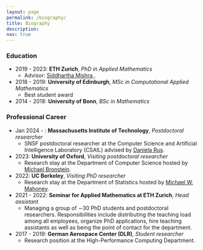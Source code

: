 ```yaml
---
layout: page
permalink: /biography/
title: Biography
description: 
nav: true
---
```



### Education
* 2019 - 2023: **ETH Zurich**, *PhD in Applied Mathematics*
	+ Advisor: <a href="https://camlab.ethz.ch/the-group/group-head.html">Siddhartha Mishra </a>.
* 2018 - 2019: **University of Edinburgh**, *MSc in Computational Applied Mathematics*
	+ Best student award
* 2014 - 2018: **University of Bonn**, *BSc in Mathematics*


### Professional Career
* Jan 2024 - : **Massachusetts Institute of Technology**, *Postdoctoral researcher*
	+ SNSF postdoctoral researcher at the Computer Science and Artificial Intelligence 
	Laboratory (CSAIL) advised by <a href="https://www.csail.mit.edu/person/daniela-rus">Daniela Rus</a>.
* 2023: **University of Oxford**, *Visiting postdoctoral researcher*
	+ Research stay at the Department of Computer Science hosted by 
	<a href="https://www.stat.berkeley.edu/~mmahoney/">Michael Bronstein</a>.
* 2022: **UC Berkeley**, *Visiting PhD researcher*
	+ Research stay at the Department of Statistics hosted by 
	<a href="https://www.stat.berkeley.edu/~mmahoney/">Michael W. Mahoney</a>.
* 2021 - 2022: **Seminar for Applied Mathematics at ETH Zurich**, *Head assistant*
	+ Managing a group of ∼30 PhD students and postdoctoral researchers. 
	Responsibilities include distributing the teaching load among all employees, 
	organize PhD applications, hire teaching assistants as well as being the point 
	of contact for the department. 
* 2017 - 2019: **German Aerospace Center (DLR)**, *Student researcher* 
	+ Research position at the High-Performance Computing Department.
